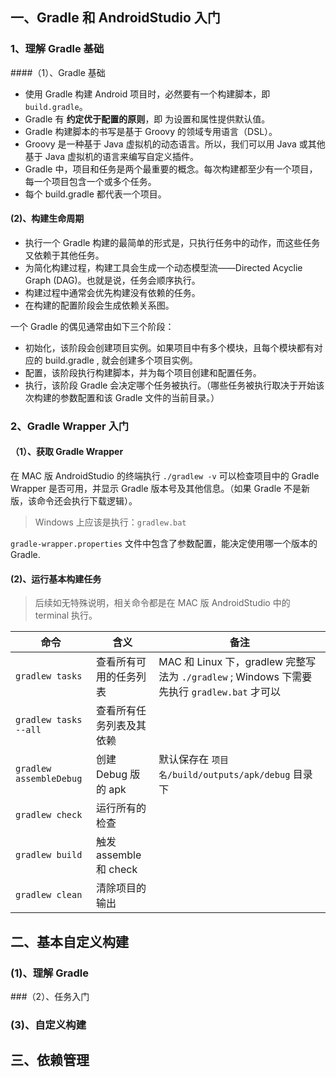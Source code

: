 ## 一、Gradle 和 AndroidStudio 入门

### 1、理解 Gradle 基础

####（1）、Gradle 基础

* 使用 Gradle 构建 Android 项目时，必然要有一个构建脚本，即 `build.gradle`。
* Gradle 有 **约定优于配置的原则**，即 为设置和属性提供默认值。
* Gradle 构建脚本的书写是基于 Groovy 的领域专用语言（DSL）。
* Groovy 是一种基于 Java 虚拟机的动态语言。所以，我们可以用 Java 或其他基于 Java 虚拟机的语言来编写自定义插件。
* Gradle 中，项目和任务是两个最重要的概念。每次构建都至少有一个项目，每一个项目包含一个或多个任务。
* 每个 build.gradle 都代表一个项目。

#### (2)、构建生命周期

* 执行一个 Gradle 构建的最简单的形式是，只执行任务中的动作，而这些任务又依赖于其他任务。
* 为简化构建过程，构建工具会生成一个动态模型流——Directed Acyclie Graph (DAG)。也就是说，任务会顺序执行。
* 构建过程中通常会优先构建没有依赖的任务。
* 在构建的配置阶段会生成依赖关系图。

一个 Gradle 的偶见通常由如下三个阶段：

* 初始化，该阶段会创建项目实例。如果项目中有多个模块，且每个模块都有对应的 build.gradle , 就会创建多个项目实例。
* 配置，该阶段执行构建脚本，并为每个项目创建和配置任务。
* 执行，该阶段 Gradle 会决定哪个任务被执行。（哪些任务被执行取决于开始该次构建的参数配置和该 Gradle 文件的当前目录。）

### 2、Gradle Wrapper 入门

#### （1）、获取 Gradle Wrapper

在 MAC  版 AndroidStudio 的终端执行 `./gradlew -v` 可以检查项目中的 Gradle Wrapper 是否可用，并显示 Gradle 版本号及其他信息。（如果 Gradle 不是新版，该命令还会执行下载逻辑）。

> Windows 上应该是执行：`gradlew.bat`

`gradle-wrapper.properties` 文件中包含了参数配置，能决定使用哪一个版本的 Gradle.

#### (2)、运行基本构建任务

> 后续如无特殊说明，相关命令都是在 MAC 版 AndroidStudio 中的 terminal 执行。

命令|含义|备注
---|---|---
`gradlew tasks` |查看所有可用的任务列表| MAC 和 Linux 下，gradlew 完整写法为  `./gradlew` ; Windows 下需要先执行 `gradlew.bat` 才可以
`gradlew tasks --all` | 查看所有任务列表及其依赖|
`gradlew assembleDebug` | 创建 Debug 版的 apk | 默认保存在 `项目名/build/outputs/apk/debug` 目录下
`gradlew check` | 运行所有的检查|
`gradlew build`  | 触发 assemble 和 check | 
`gradlew clean` | 清除项目的输出|

## 二、基本自定义构建

### (1)、理解 Gradle

###（2）、任务入门

### (3)、自定义构建


## 三、依赖管理
